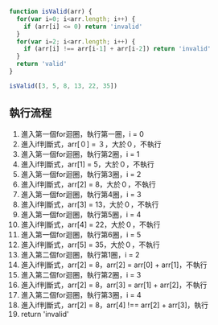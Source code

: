 ``` js
function isValid(arr) {
  for(var i=0; i<arr.length; i++) {
    if (arr[i] <= 0) return 'invalid'
  }
  for(var i=2; i<arr.length; i++) {
    if (arr[i] !== arr[i-1] + arr[i-2]) return 'invalid'
  }
  return 'valid'
}

isValid([3, 5, 8, 13, 22, 35])
```

## 執行流程
1. 進入第一個for迴圈，執行第一圈，i = 0
2. 進入if判斷式，arr[０] = ３，大於０，不執行
3. 進入第一個for迴圈，執行第2圈，i = 1
4. 進入if判斷式，arr[1] = 5，大於０，不執行
5. 進入第一個for迴圈，執行第3圈，i = 2
6. 進入if判斷式，arr[2] = 8，大於０，不執行
7. 進入第一個for迴圈，執行第4圈，i = 3
8. 進入if判斷式，arr[3] = 13，大於０，不執行
9. 進入第一個for迴圈，執行第5圈，i = 4
10. 進入if判斷式，arr[4] = 22，大於０，不執行
11. 進入第一個for迴圈，執行第6圈，i = 5
12. 進入if判斷式，arr[5] = 35，大於０，不執行
13. 進入第二個for迴圈，執行第1圈，i = 2
14. 進入if判斷式，arr[2] = 8，arr[2] = arr[0] + arr[1]，不執行
15. 進入第二個for迴圈，執行第2圈，i = 3
16. 進入if判斷式，arr[2] = 8，arr[3] = arr[1] + arr[2]，不執行
17. 進入第二個for迴圈，執行第3圈，i = 4
18. 進入if判斷式，arr[2] = 8，arr[4] !== arr[2] + arr[3]，執行
19. return 'invalid'